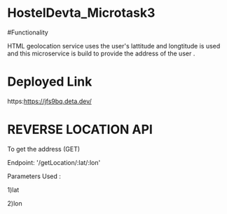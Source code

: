 # HostelDevta_Microtask3

#Functionality 

HTML geolocation service uses the user's lattitude and longtitude is used and this microservice is build to provide the address of the user .

# Deployed Link

https:https://jfs9bq.deta.dev/

# REVERSE LOCATION API

To get the address (GET)

Endpoint: '/getLocation/:lat/:lon'

Parameters Used :

1)lat

2)lon
